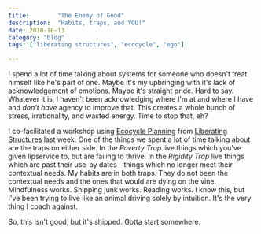 ```yaml
---
title:        "The Enemy of Good"
description:  "Habits, traps, and YOU!"
date: 2018-10-13
category: "blog"
tags: ["liberating structures", "ecocycle", "ego"]

---
```


I spend a lot of time talking about systems for someone who doesn't treat himself like he's part of one. Maybe it's my upbringing with it's lack of acknowledgement of emotions. Maybe it's straight pride. Hard to say. Whatever it is, I haven't been acknowledging where I'm at and where I have and _don't have_ agency to improve that. This creates a whole bunch of stress, irrationality, and wasted energy. Time to stop that, eh?

I co-facilitated a workshop using [Ecocycle Planning](http://www.liberatingstructures.com/31-ecocycle-planning/) from [Liberating Structures](http://www.liberatingstructures.com/) last week.
One of the things we spent a lot of time talking about are the traps on either side. In the *Poverty Trap* live things which you've given lipservice to, but are failing to thrive. In the *Rigidity Trap* live things which are past their use-by dates—things which no longer meet their contextual needs.
My habits are in both traps. They do not been the contextual needs and the ones that would are dying on the vine. Mindfulness works. Shipping junk works. Reading works. I know this, but I've been trying to live like an animal driving solely by intuition. It's the very thing I coach against.

So, this isn't good, but it's shipped. Gotta start somewhere.
